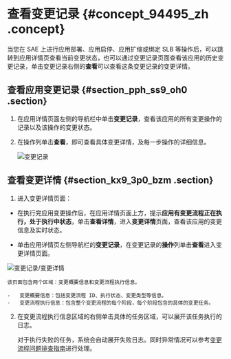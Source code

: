 # 查看变更记录 {#concept_94495_zh .concept}

当您在 SAE 上进行应用部署、应用启停、应用扩缩或绑定 SLB 等操作后，可以跳转到应用详情页查看当前变更状态，也可以通过变更记录页面查看该应用的历史变更记录，单击变更记录右侧的**查看**可以查看这条变更记录的变更详情。

## 查看应用变更记录 {#section_pph_ss9_oh0 .section}

1.  在应用详情页面左侧的导航栏中单击**变更记录**，查看该应用的所有变更操作的记录以及该操作的变更状态。

2.  在操作列单击**查看**，即可查看具体变更详情，及每一步操作的详细信息。

    ![变更记录](http://docs-aliyun.cn-hangzhou.oss.aliyun-inc.com/assets/pic/94495/cn_zh/1561710224504/%E5%8F%98%E6%9B%B4%E8%AE%B0%E5%BD%95.png)


## 查看变更详情 {#section_kx9_3p0_bzm .section}

1.  进入变更详情页面：

-   在执行完应用变更操作后，在应用详情页面上方，提示**应用有变更流程正在执行，处于执行中状态**，单击**查看详情**，进入**变更详情**页面，查看该应用的变更信息及实时状态。

-   单击应用详情页左侧导航栏的**变更记录**，在变更记录的**操作**列单击**查看**进入变更详情页面。

![变更记录/变更详情](http://docs-aliyun.cn-hangzhou.oss.aliyun-inc.com/assets/pic/94495/cn_zh/1561710320737/%E5%8F%98%E6%9B%B4%E8%AE%B0%E5%BD%95%E8%AF%A6%E6%83%85.png)

    该页面包含两个区域：变更概要信息和变更流程执行信息。

    -   变更概要信息：包括变更流程 ID、执行状态、变更类型等信息。
    -   变更流程执行信息：包含整个变更流程的每个阶段，每个阶段包含的具体的变更任务。
2.  在变更流程执行信息区域的右侧单击具体的任务区域，可以展开该任务执行的日志。

    对于执行失败的任务，系统会自动展开失败日志。同时异常情况可以参考[变更流程问题排查指南](https://help.aliyun.com/knowledge_detail/64352.html)进行处理。


